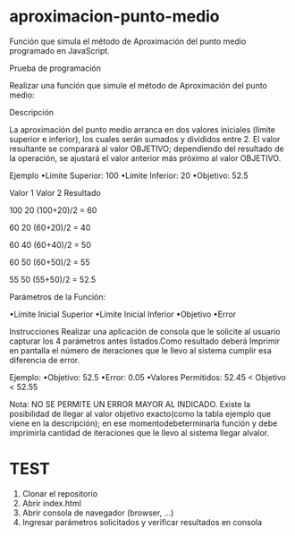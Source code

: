 # aproximacion-punto-medio
Función que simula el método de Aproximación del punto medio programado en JavaScript.


Prueba de programación

Realizar una función que simule el método de Aproximación del punto medio:

Descripción

La aproximación del punto medio arranca en dos valores iniciales (límite superior e inferior), los cuales serán sumados y divididos entre 2. El valor resultante se comparará al valor OBJETIVO; dependiendo del resultado de la operación, se ajustará el valor anterior más próximo al valor OBJETIVO. 

Ejemplo
•Límite Superior: 100
•Límite Inferior: 20
•Objetivo: 52.5

Valor 1             Valor 2             Resultado

100                     20              (100+20)/2 = 60

60                      20              (60+20)/2 = 40

60                      40              (60+40)/2 = 50

60                      50              (60+50)/2 = 55

55                      50              (55+50)/2 = 52.5



Parámetros de la Función: 

•Límite Inicial Superior 
•Límite Inicial Inferior 
•Objetivo 
•Error 

Instrucciones
Realizar una aplicación de consola que le solicite al usuario capturar los 4 parámetros antes listados.Como resultado deberá Imprimir en pantalla el número de iteraciones que le llevo al sistema cumplir esa diferencia de error.

Ejemplo: 
•Objetivo: 52.5 
•Error: 0.05
•Valores Permitidos: 52.45 < Objetivo < 52.55 

Nota: NO SE PERMITE UN ERROR MAYOR AL INDICADO. Existe la posibilidad de llegar al valor objetivo exacto(como la tabla ejemplo que viene en la descripción); en ese momentodebeterminarla función y debe imprimirla cantidad de iteraciones que le llevo al sistema llegar alvalor.

# TEST

1. Clonar el repositorio
2. Abrir index.html
3. Abrir consola de navegador (browser, ...)
4. Ingresar parámetros solicitados y verificar resultados en consola
